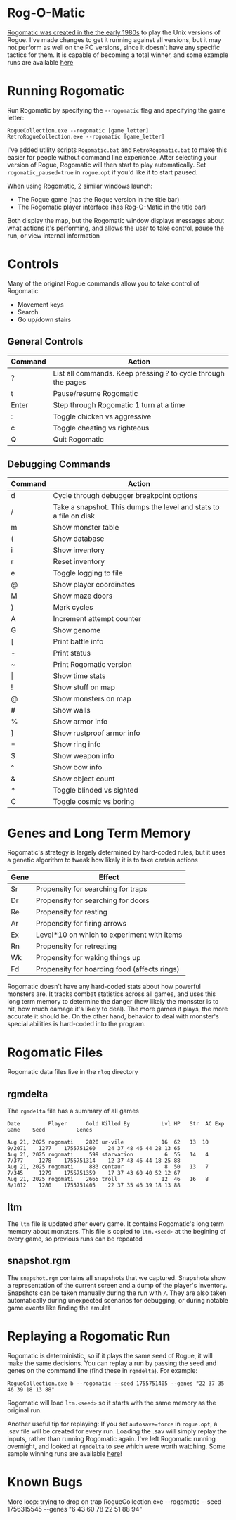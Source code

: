Rog-O-Matic
===========================
[Rogomatic was created in the the early 1980s](https://www.cs.princeton.edu/~appel/papers/rogomatic.html)
to play the Unix versions of Rogue. I've made changes to get it running against all versions,
but it may not perform as well on the PC versions, since it doesn't have any specific tactics for them.
It is capable of becoming a total winner, and some example runs are available [here](https://github.com/mikeyk730/Rogue-Collection/tree/main/test)

Running Rogomatic
========
Run Rogomatic by specifying the `--rogomatic` flag and specifying the game letter:

```
RogueCollection.exe --rogomatic [game_letter]
RetroRogueCollection.exe --rogomatic [game_letter]
```

I've added utility scripts `Rogomatic.bat` and `RetroRogomatic.bat` to make this easier for people without command line experience.
After selecting your version of Rogue, Rogomatic will then start to play automatically. Set `rogomatic_paused=true` in `rogue.opt` if you'd like it to start paused.

When using Rogomatic, 2 similar windows launch:
- The Rogue game (has the Rogue version in the title bar)
- The Rogomatic player interface (has Rog-O-Matic in the title bar)

Both display the map, but the Rogomatic window displays messages about what actions
it's performing, and allows the user to take control, pause the run, or view internal
information

Controls
========

Many of the original Rogue commands allow you to take control of Rogomatic
- Movement keys
- Search
- Go up/down stairs

## General Controls

| Command | Action
|---------|----------------------------------------------------------------------
| ?       | List all commands. Keep pressing ? to cycle through the pages
| t       | Pause/resume Rogomatic
| Enter   | Step through Rogomatic 1 turn at a time
| :       | Toggle chicken vs aggressive
| c       | Toggle cheating vs righteous
| Q       | Quit Rogomatic

## Debugging Commands

| Command | Action
|---------|----------------------------------------------------------------------
| d       | Cycle through debugger breakpoint options
| /       | Take a snapshot. This dumps the level and stats to a file on disk
| m       | Show monster table
| (       | Show database
| i       | Show inventory
| r       | Reset inventory
| e       | Toggle logging to file
| @       | Show player coordinates
| M       | Show maze doors
| )       | Mark cycles
| A       | Increment attempt counter
| G       | Show genome
| [       | Print battle info
| -       | Print status
| ~       | Print Rogomatic version
| \|       | Show time stats
| !       | Show stuff on map
| @       | Show monsters on map
| #       | Show walls
| %       | Show armor info
| ]       | Show rustproof armor info
| =       | Show ring info
| $       | Show weapon info
| ^       | Show bow info
| &       | Show object count
| *       | Toggle blinded vs sighted
| C       | Toggle cosmic vs boring

Genes and Long Term Memory
====
Rogomatic's strategy is largely determined by hard-coded rules, but it uses a genetic algorithm to tweak
how likely it is to take certain actions

|Gene|Effect
|-|-
|Sr|Propensity for searching for traps
|Dr|Propensity for searching for doors
|Re|Propensity for resting
|Ar|Propensity for firing arrows
|Ex|Level*10 on which to experiment with items
|Rn|Propensity for retreating
|Wk|Propensity for waking things up
|Fd|Propensity for hoarding food (affects rings)

Rogomatic doesn't have any hard-coded stats about how powerful monsters are. It tracks combat statistics across all games,
and uses this long term memory to determine the danger (how likely the monsster is to hit, how much damage it's likely to deal).
The more games it plays, the more accurate it should be. On the other hand, behavior to deal with monster's special abilities
is hard-coded into the program.

Rogomatic Files
====
Rogomatic data files live in the `rlog` directory

## rgmdelta
The `rgmdelta` file has a summary of all games
```
Date         Player      Gold Killed By          Lvl HP   Str  AC Exp       Game    Seed          Genes
```
```
Aug 21, 2025 rogomati    2820 ur-vile            16  62   13  10  9/2071    1277    1755751260    24 37 48 46 44 28 13 65
Aug 21, 2025 rogomati     599 starvation          6  55   14   4  7/377     1278    1755751314    12 37 43 46 44 18 25 88
Aug 21, 2025 rogomati     883 centaur             8  50   13   7  7/345     1279    1755751359    17 37 43 60 40 52 12 67
Aug 21, 2025 rogomati    2665 troll              12  46   16   8  8/1012    1280    1755751405    22 37 35 46 39 18 13 88
```

## ltm
The `ltm` file is updated after every game. It contains Rogomatic's long term memory about monsters.
This file is copied to `ltm.<seed>` at the begining of every game, so previous runs can be repeated

## snapshot.rgm
The `snapshot.rgm` contains all snapshots that we captured. Snapshots show a representation of the current screen
and a dump of the player's inventory. Snapshots can be taken manually during the run with `/`.
They are also taken automatically during unexpected scenarios for debugging, or during notable game
events like finding the amulet

Replaying a Rogomatic Run
====
Rogomatic is deterministic, so if it plays the same seed of Rogue, it will make the same decisions.
You can replay a run by passing the seed and genes on the command line (find these in `rgmdelta`). For example:

    RogueCollection.exe b --rogomatic --seed 1755751405 --genes "22 37 35 46 39 18 13 88"

Rogomatic will load `ltm.<seed>` so it starts with the same memory as the original run.

Another useful tip for replaying: If you set `autosave=force` in `rogue.opt`, a .sav file will be created for every run.
Loading the .sav will simply replay the inputs, rather than running Rogomatic again. I've left Rogomatic running overnight,
and looked at `rgmdelta` to see which were worth watching.
Some sample winning runs are available [here](https://github.com/mikeyk730/Rogue-Collection/tree/main/test)!

Known Bugs
=======
More loop: trying to drop on trap
RogueCollection.exe --rogomatic --seed 1756315545 --genes "6 43 60 78 22 51 88 94"